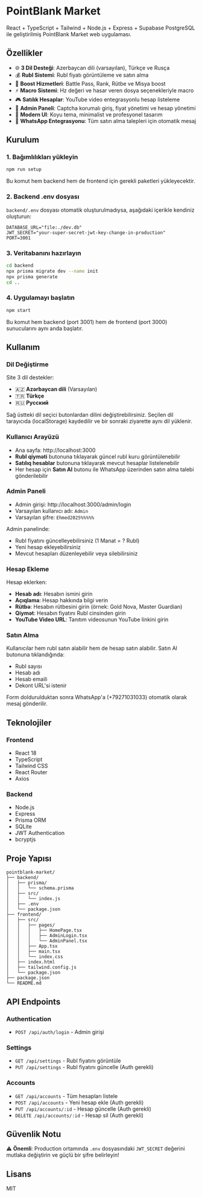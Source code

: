 # PointBlank Market

React + TypeScript + Tailwind + Node.js + Express + Supabase PostgreSQL ile geliştirilmiş PointBlank Market web uygulaması.

## Özellikler

- 🌐 **3 Dil Desteği**: Azerbaycan dili (varsayılan), Türkçe ve Rusça
- 💰 **Rubl Sistemi**: Rubl fiyatı görüntüleme ve satın alma
- 🚀 **Boost Hizmetleri**: Battle Pass, Rank, Rütbe ve Misya boost
- ⚡ **Macro Sistemi**: Hz değeri ve hasar veren dosya seçenekleriyle macro
- 🎮 **Satılık Hesaplar**: YouTube video entegrasyonlu hesap listeleme
- 🔐 **Admin Paneli**: Captcha korumalı giriş, fiyat yönetimi ve hesap yönetimi
- 🎨 **Modern UI**: Koyu tema, minimalist ve profesyonel tasarım
- 💬 **WhatsApp Entegrasyonu**: Tüm satın alma talepleri için otomatik mesaj

## Kurulum

### 1. Bağımlılıkları yükleyin

```bash
npm run setup
```

Bu komut hem backend hem de frontend için gerekli paketleri yükleyecektir.

### 2. Backend .env dosyası

`backend/.env` dosyası otomatik oluşturulmadıysa, aşağıdaki içerikle kendiniz oluşturun:

```
DATABASE_URL="file:./dev.db"
JWT_SECRET="your-super-secret-jwt-key-change-in-production"
PORT=3001
```

### 3. Veritabanını hazırlayın

```bash
cd backend
npx prisma migrate dev --name init
npx prisma generate
cd ..
```

### 4. Uygulamayı başlatın

```bash
npm start
```

Bu komut hem backend (port 3001) hem de frontend (port 3000) sunucularını aynı anda başlatır.

## Kullanım

### Dil Değiştirme

Site 3 dil destekler:
- 🇦🇿 **Azərbaycan dili** (Varsayılan)
- 🇹🇷 **Türkçe**
- 🇷🇺 **Русский**

Sağ üstteki dil seçici butonlardan dilini değiştirebilirsiniz. Seçilen dil tarayıcıda (localStorage) kaydedilir ve bir sonraki ziyarette aynı dil yüklenir.

### Kullanıcı Arayüzü

- Ana sayfa: http://localhost:3000
- **Rubl qiyməti** butonuna tıklayarak güncel rubl kuru görüntülenebilir
- **Satılıq hesablar** butonuna tıklayarak mevcut hesaplar listelenebilir
- Her hesap için **Satın Al** butonu ile WhatsApp üzerinden satın alma talebi gönderilebilir

### Admin Paneli

- Admin girişi: http://localhost:3000/admin/login
- Varsayılan kullanıcı adı: `Admin`
- Varsayılan şifre: `Ehmed2025%%%%%`

Admin panelinde:
- Rubl fiyatını güncelleyebilirsiniz (1 Manat = ? Rubl)
- Yeni hesap ekleyebilirsiniz
- Mevcut hesapları düzenleyebilir veya silebilirsiniz

### Hesap Ekleme

Hesap eklerken:
- **Hesab adı**: Hesabın ismini girin
- **Açıqlama**: Hesap hakkında bilgi verin
- **Rütbə**: Hesabın rütbesini girin (örnek: Gold Nova, Master Guardian)
- **Qiymət**: Hesabın fiyatını Rubl cinsinden girin
- **YouTube Video URL**: Tanıtım videosunun YouTube linkini girin

### Satın Alma

Kullanıcılar hem rubl satın alabilir hem de hesap satın alabilir. Satın Al butonuna tıklandığında:
- Rubl sayısı
- Hesab adı
- Hesab emaili
- Dekont URL'si istenir

Form doldurulduktan sonra WhatsApp'a (+79271031033) otomatik olarak mesaj gönderilir.

## Teknolojiler

### Frontend
- React 18
- TypeScript
- Tailwind CSS
- React Router
- Axios

### Backend
- Node.js
- Express
- Prisma ORM
- SQLite
- JWT Authentication
- bcryptjs

## Proje Yapısı

```
pointblank-market/
├── backend/
│   ├── prisma/
│   │   └── schema.prisma
│   ├── src/
│   │   └── index.js
│   ├── .env
│   └── package.json
├── frontend/
│   ├── src/
│   │   ├── pages/
│   │   │   ├── HomePage.tsx
│   │   │   ├── AdminLogin.tsx
│   │   │   └── AdminPanel.tsx
│   │   ├── App.tsx
│   │   ├── main.tsx
│   │   └── index.css
│   ├── index.html
│   ├── tailwind.config.js
│   └── package.json
├── package.json
└── README.md
```

## API Endpoints

### Authentication
- `POST /api/auth/login` - Admin girişi

### Settings
- `GET /api/settings` - Rubl fiyatını görüntüle
- `PUT /api/settings` - Rubl fiyatını güncelle (Auth gerekli)

### Accounts
- `GET /api/accounts` - Tüm hesapları listele
- `POST /api/accounts` - Yeni hesap ekle (Auth gerekli)
- `PUT /api/accounts/:id` - Hesap güncelle (Auth gerekli)
- `DELETE /api/accounts/:id` - Hesap sil (Auth gerekli)

## Güvenlik Notu

⚠️ **Önemli**: Production ortamında `.env` dosyasındaki `JWT_SECRET` değerini mutlaka değiştirin ve güçlü bir şifre belirleyin!

## Lisans

MIT
